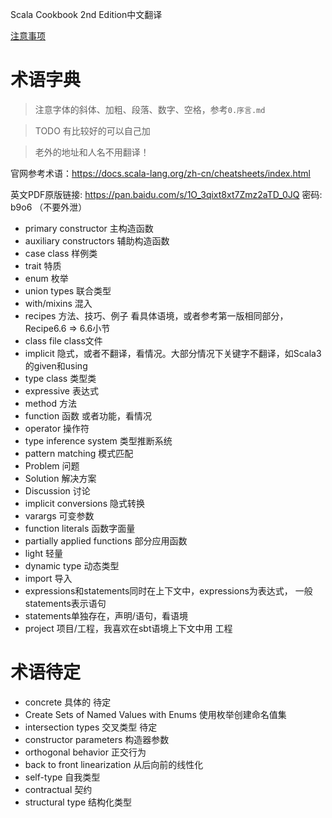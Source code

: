 Scala Cookbook 2nd Edition中文翻译

[注意事项](./注意事项.md)

# 术语字典

> 注意字体的斜体、加粗、段落、数字、空格，参考`0.序言.md`

> TODO 有比较好的可以自己加

> 老外的地址和人名不用翻译！

官网参考术语：https://docs.scala-lang.org/zh-cn/cheatsheets/index.html

英文PDF原版链接: https://pan.baidu.com/s/1O_3qixt8xt7Zmz2aTD_0JQ  密码: b9o6 （不要外泄）

- primary constructor  主构造函数
- auxiliary constructors 辅助构造函数
- case class 样例类
- trait 特质
- enum 枚举
- union types 联合类型
- with/mixins 混入
- recipes 方法、技巧、例子 看具体语境，或者参考第一版相同部分，Recipe6.6 => 6.6小节
- class file    class文件
- implicit 隐式，或者不翻译，看情况。大部分情况下关键字不翻译，如Scala3的given和using
- type class 类型类
- expressive 表达式
- method 方法
- function 函数  或者功能，看情况
- operator 操作符
- type inference system 类型推断系统
- pattern matching 模式匹配
- Problem 问题
- Solution 解决方案
- Discussion 讨论
- implicit conversions 隐式转换
- varargs 可变参数
- function literals 函数字面量
- partially applied functions 部分应用函数
- light 轻量
- dynamic type 动态类型
- import 导入
- expressions和statements同时在上下文中，expressions为表达式， 一般statements表示语句
- statements单独存在，声明/语句，看语境
- project 项目/工程，我喜欢在sbt语境上下文中用 工程


# 术语待定

- concrete 具体的  待定
- Create Sets of Named Values with Enums  使用枚举创建命名值集
- intersection types 交叉类型  待定
- constructor parameters 构造器参数
- orthogonal behavior 正交行为
- back to front linearization 从后向前的线性化
- self-type 自我类型
- contractual 契约
- structural type 结构化类型